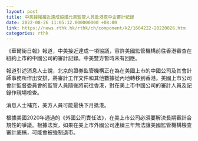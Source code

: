 ```yaml
---
layout: post
title: 中美據報接近達成協議允美監管人員赴港查中企審計紀錄
date: 2022-08-26 11:05:12.000000000 +08:00
link: https://news.rthk.hk/rthk/ch/component/k2/1664222-20220826.htm
categories: rthk
---
```


《華爾街日報》報道，中美接近達成一項協議，容許美國監管機構前往香港審查在紐約上市的中國公司的審計記錄。中美雙方暫時未有回應。

報道引述消息人士說，北京的證券監管機構正在為在美國上市的中國公司及其會計師事務所作出安排，將審計工作文件和其他數據從內地轉移到香港。美國上市公司會計監督委員會的監管人員隨後將前往香港，對在美上市中國公司的審計人員及記錄作現場檢查。

消息人士補充，美方人員可能最快下月抵港。

根據美國2020年通過的《外國公司責任法》，在美上市公司必須要解決長期審計合規性的爭議。根據法案，如果在美上市外國公司連續三年無法讓美國監管機構檢查審計底稿，可能會被強制退市。
